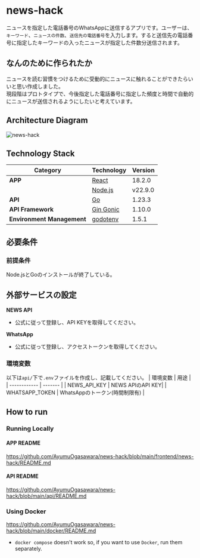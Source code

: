 # news-hack
ニュースを指定した電話番号のWhatsAppに送信するアプリです。ユーザーは、`キーワード`、`ニュースの件数`、`送信先の電話番号`を入力します。すると送信先の電話番号に指定したキーワードの入ったニュースが指定した件数分送信されます。


## なんのために作られたか
ニュースを読む習慣をつけるために受動的にニュースに触れることができたらいいと思い作成しました。<br>
現段階はプロトタイプで、今後指定した電話番号に指定した頻度と時間で自動的にニュースが送信されるようにしたいと考えています。

## Architecture Diagram
![news-hack](https://github.com/user-attachments/assets/a8f71076-1d4f-4120-af12-fb2b7bb7a966)

## Technology Stack

| **Category**       | **Technology**                 | **Version**          |
|--------------------|---------------------------------|----------------------|
| **APP**       | [React](https://react.dev/)                          | 18.2.0              |
|        | [Node.js](https://nodejs.org/en)                          |  v22.9.0        |
| **API**        | [Go](https://go.dev/)                             | 1.23.3              |
| **API Framework** | [Gin Gonic](https://github.com/gin-gonic/gin)                   | 1.10.0              |
| **Environment Management** | [godotenv](https://github.com/joho/godotenv)             | 1.5.1               |

## 必要条件
### 前提条件
Node.jsとGoのインストールが終了している。

## 外部サービスの設定
**NEWS API**
- 公式に従って登録し、API KEYを取得してください。

**WhatsApp**
- 公式に従って登録し、アクセストークンを取得してください。

### 環境変数
以下は`api/`下で`.env`ファイルを作成し、記載してください。
| 環境変数 | 用途 |
| ------------ | ------- |
| NEWS_API_KEY | NEWS APIのAPI KEY|
| WHATSAPP_TOKEN | WhatsAppのトークン(時間制限有) |


## How to run
### Running Locally
#### APP README
https://github.com/AyumuOgasawara/news-hack/blob/main/frontend/news-hack/README.md

#### API README
https://github.com/AyumuOgasawara/news-hack/blob/main/api/README.md

### Using Docker
https://github.com/AyumuOgasawara/news-hack/blob/main/docker/README.md<br>
* `docker compose` doesn't work so, if you want to use `Docker`, run them separately.